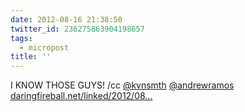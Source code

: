 ```yaml
---
date: 2012-08-16 21:38:50
twitter_id: 236275863904198657
tags:
  - micropost
title: ''
---
```


I KNOW THOSE GUYS! /cc [@kvnsmth](https://twitter.com/kvnsmth) [@andrewramos](https://twitter.com/andrewramos)  [daringfireball.net/linked/2012/08…](http://daringfireball.net/linked/2012/08/16/wren)
